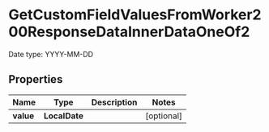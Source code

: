 

# GetCustomFieldValuesFromWorker200ResponseDataInnerDataOneOf2

Date type: YYYY-MM-DD

## Properties

| Name | Type | Description | Notes |
|------------ | ------------- | ------------- | -------------|
|**value** | **LocalDate** |  |  [optional] |



